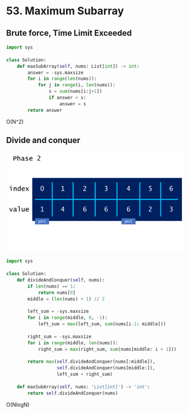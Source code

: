 # 53. Maximum Subarray

## Brute force, Time Limit Exceeded

```python
import sys

class Solution:
    def maxSubArray(self, nums: List[int]) -> int:
        answer = -sys.maxsize
        for i in range(len(nums)):
            for j in range(i, len(nums)):
                s = sum(nums[i:j+1])
                if answer < s:
                    answer = s
        return answer
```

O\(N^2\)

## Divide and conquer

![](../../.gitbook/assets/image%20%2811%29.png)

```python
import sys

class Solution:
    def divideAndConquer(self, nums):
        if len(nums) == 1:
            return nums[0]
        middle = (len(nums) + 1) // 2
        
        left_sum = -sys.maxsize
        for i in range(middle, 0, -1):
            left_sum = max(left_sum, sum(nums[i-1: middle]))

        right_sum = -sys.maxsize
        for i in range(middle, len(nums)):
            right_sum = max(right_sum, sum(nums[middle: i + 1]))

        return max(self.divideAndConquer(nums[:middle]),
                   self.divideAndConquer(nums[middle:]),
                   left_sum + right_sum)
        
    def maxSubArray(self, nums: 'List[int]') -> 'int':
        return self.divideAndConquer(nums)
```

O\(NlogN\)



